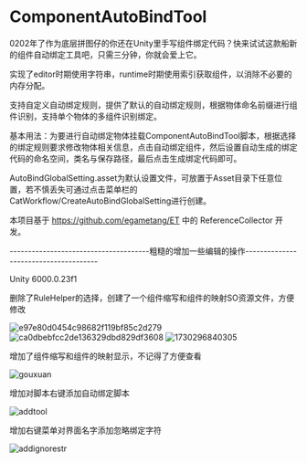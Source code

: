 # ComponentAutoBindTool
0202年了作为底层拼图仔的你还在Unity里手写组件绑定代码？快来试试这款船新的组件自动绑定工具吧，只需三分钟，你就会爱上它。

实现了editor时期使用字符串，runtime时期使用索引获取组件，以消除不必要的内存分配。

支持自定义自动绑定规则，提供了默认的自动绑定规则，根据物体命名前缀进行组件识别，支持单个物体的多组件识别绑定。

基本用法：为要进行自动绑定物体挂载ComponentAutoBindTool脚本，根据选择的绑定规则要求修改物体相关信息，点击自动绑定组件，然后设置自动生成的绑定代码的命名空间，类名与保存路径，最后点击生成绑定代码即可。

AutoBindGlobalSetting.asset为默认设置文件，可放置于Asset目录下任意位置，若不慎丢失可通过点击菜单栏的CatWorkflow/CreateAutoBindGlobalSetting进行创建。

本项目基于 https://github.com/egametang/ET 中的 ReferenceCollector 开发。

--------------------------------------粗糙的增加一些编辑的操作--------------------------------------

Unity 6000.0.23f1

删除了RuleHelper的选择，创建了一个组件缩写和组件的映射SO资源文件，方便修改

![e97e80d0454c98682f119bf85c2d279](https://github.com/user-attachments/assets/ee23484c-d4c4-4170-8511-d662c9157b2e)
![ca0dbebfcc2de136329dbd829df3608](https://github.com/user-attachments/assets/4ce2715c-9712-475e-a703-9297389b7241)
![1730296840305](https://github.com/user-attachments/assets/6fb29c94-6d5e-47dc-837e-f37cc5cc9dfd)


增加了组件缩写和组件的映射显示，不记得了方便查看

![gouxuan](https://github.com/user-attachments/assets/0a769082-ece3-4d39-a49e-69740f02ae15)

增加对脚本右键添加自动绑定脚本

![addtool](https://github.com/user-attachments/assets/3690637d-b421-4019-9200-5fe5d95bfd5b)

增加右键菜单对界面名字添加忽略绑定字符

![addignorestr](https://github.com/user-attachments/assets/c2634e3e-9515-4577-b42f-79dc7c6fdf4b)
